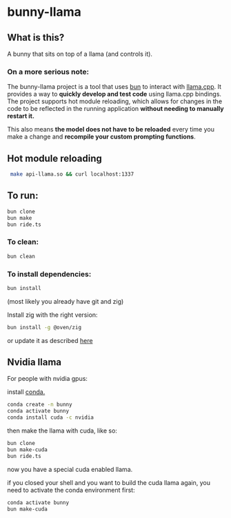 # bunny-llama

## What is this?

A bunny that sits on top of a llama (and controls it).

### On a more serious note:

The bunny-llama project is a tool that uses [bun](https://bun.sh/) to interact with [llama.cpp](https://github.com/ggerganov/llama.cpp). It provides a way to **quickly develop and test code** using llama.cpp bindings. The project supports hot module reloading, which allows for changes in the code to be reflected in the running application **without needing to manually restart it.**

This also means **the model does not have to be reloaded** every time you make a change and **recompile your custom prompting functions**.
## Hot module reloading

``` bash
 make api-llama.so && curl localhost:1337
```

## To run:

``` bash
bun clone
bun make
bun ride.ts
```

### To clean:

``` bash
bun clean
```

### To install dependencies:

```bash
bun install
```

(most likely you already have git and zig)

Install zig with the right version:

``` bash
bun install -g @oven/zig
```
or update it as described [here](https://bun.sh/docs/project/development#install-zig)

## Nvidia llama

For people with nvidia gpus:

install [conda.](https://docs.conda.io/projects/conda/en/latest/user-guide/install/linux.html)
``` bash
conda create -n bunny
conda activate bunny
conda install cuda -c nvidia
```


then make the llama with cuda, like so:

```bash
bun clone
bun make-cuda
bun ride.ts
```

now you have a special cuda enabled llama.

if you closed your shell and you want to build the cuda llama again,
you need to activate the conda environment first:
``` bash
conda activate bunny
bun make-cuda
```